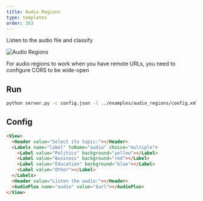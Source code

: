 ```yaml
---
title: Audio Regions
type: templates
order: 203
---
```


Listen to the audio file and classify

<img src="/images/screens/audio_regions.png" class="img-template-example" title="Audio Regions" />

<p class="tip">For audio regions to work when you have remote URLs, you need to configure CORS to be wide-open</p>

## Run

```bash
python server.py -c config.json -l ../examples/audio_regions/config.xml -i ../examples/audio_regions/tasks.json -o output
```

## Config 

```html
<View>
  <Header value="Select its topic:"></Header>
  <Labels name="label" toName="audio" choice="multiple">
    <Label value="Politics" background="yellow"></Label>
    <Label value="Business" background="red"></Label>
    <Label value="Education" background="blue"></Label>
    <Label value="Other"></Label>
  </Labels>
  <Header value="Listen the audio:"></Header>
  <AudioPlus name="audio" value="$url"></AudioPlus>
</View>
```
